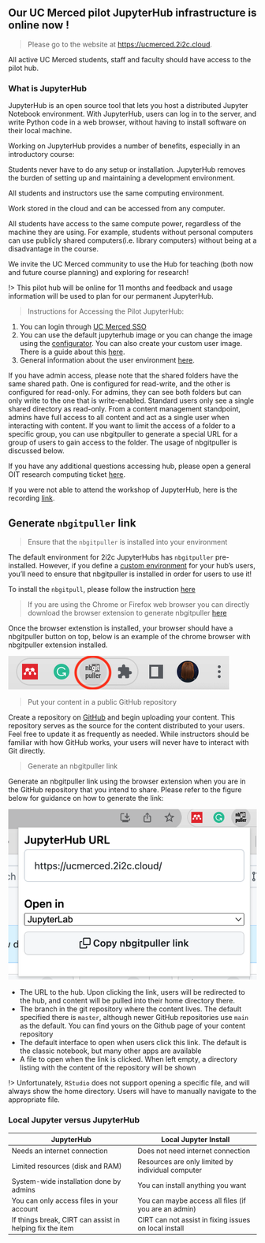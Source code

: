 ## Our UC Merced pilot JupyterHub infrastructure is online now ! <!-- {docsify-ignore} -->
> Please go to the website at  https://ucmerced.2i2c.cloud. 

All active UC Merced students, staff and faculty should have access to the pilot hub.

### What is JupyterHub

JupyterHub is an open source tool that lets you host a distributed Jupyter Notebook environment. With JupyterHub, users can log in to the server, and write Python code in a web browser, without having to install software on their local machine.


Working on JupyterHub provides a number of benefits, especially in an introductory course:

Students never have to do any setup or installation. JupyterHub removes the burden of setting up and maintaining a development environment.

All students and instructors use the same computing environment.

Work stored in the cloud and can be accessed from any computer.

All students have access to the same compute power, regardless of the machine they are using. For example, students without personal computers can use publicly shared computers(i.e. library computers) without being at a disadvantage in the course.

We invite the UC Merced community to use the Hub for teaching (both now and future course planning) and exploring for research!

!> This pilot hub will be online for 11 months and feedback and usage information will be used to plan for our permanent JupyterHub.

> Instructions for Accessing the Pilot JupyterHub:
1. You can login through [UC Merced SSO](https://www.cilogon.org/home)
2. You can use the default jupyterhub image or you can change the image using the [configurator](https://github.com/2i2c-org/2i2c-hubs-image). You can also create your custom user image. There is a guide about this [here](https://docs.2i2c.org/en/latest/admin/howto/environment/index.html).
3. General information about the user environment [here](https://docs.2i2c.org/en/latest/admin/howto/environment/index.html).

If you have admin access, please note that the shared folders have the same shared path. One is configured for read-write, and the other is configured for read-only. For admins, they can see both folders but can only write to the one that is write-enabled. Standard users only see a single shared directory as read-only. From a content management standpoint, admins have full access to all content and act as a single user when interacting with content. If you want to limit the access of a folder to a specific group, you can use nbgitpuller to generate a special URL for a group of users to gain access to the folder. The usage of nbgitpuller is discussed below.

If you have any additional questions accessing hub, please open a general OIT research computing ticket [here](https://ucmerced.service-now.com/servicehub?id=public_kb_article&sys_id=3c3ee9ff1b67a0543a003112cd4bcb13&form_id=06da3f8edbfc08103c4d56f3ce9619f4).

If you were not able to attend the workshop of JupyterHub, here is the recording [link](https://video.ucmerced.edu/media/JupyterHub+Workshop/1_ehe8hmux).




## Generate `nbgitpuller` link <!-- {docsify-ignore} -->
> Ensure that the `nbgitpuller` is installed into your environment

The default environment for 2i2c JupyterHubs has `nbgitpuller` pre-installed. However, if you define a [custom environment](https://docs.2i2c.org/admin/howto/environment/#environment-image) for your hub’s users, you’ll need to ensure that nbgitpuller is installed in order for users to use it!

To install the `nbgitpull`, please follow the instruction [here](https://github.com/jupyterhub/nbgitpuller)

> If you are using the Chrome or Firefox web browser you can directly download the browser extension to generate nbgitpuller [here](https://github.com/yuvipanda/nbgitpuller-link-generator-webextension)

Once the browser extenstion is installed, your browser should have a nbgitpuller button on top, below is an example of the chrome browser with nbgitpuller extension installed.

![nbgitpuller github](imgs/nbgitpuller_browser.png "github with nbgitpuller")

> Put your content in a public GitHub repository

Create a repository on [GitHub](https://github.com/) and begin uploading your content. This repository serves as the source for the content distributed to your users. Feel free to update it as frequently as needed. While instructors should be familiar with how GitHub works, your users will never have to interact with Git directly.

> Generate an nbgitpuller link

Generate an nbgitpuller link using the browser extension when you are in the GitHub repository that you intend to share. Please refer to the figure below for guidance on how to generate the link:

![nbgitpuller web gen](imgs/nbgitpuller_gen.png "webgen with nbgitpuller")

* The URL to the hub. Upon clicking the link, users will be redirected to the hub, and content will be pulled into their home directory there. 
* The branch in the git repository where the content lives. The default specified there is `master`, although newer GitHub repositories use `main` as the default. You can find yours on the Github page of your content repository
* The default interface to open when users click this link. The default is the classic notebook, but many other apps are available
* A file to open when the link is clicked. When left empty, a directory listing with the content of the repository will be shown

!> Unfortunately, `RStudio` does not support opening a specific file, and will always show the home directory. Users will have to manually navigate to the appropriate file.

### Local Jupyter versus JupyterHub

| JupyterHub | Local Jupyter Install |
|--------------| --------------------|
| Needs an internet connection | Does not need internet connection |
| Limited resources (disk and RAM) | Resources are only limited by individual computer |
| System-wide installation done by admins| You can install anything you want |
| You can only access files in your account | You can maybe access all files (if you are an admin) |
| If things break, CIRT can assist in helping fix the item | CIRT can not assist in fixing issues on local install |